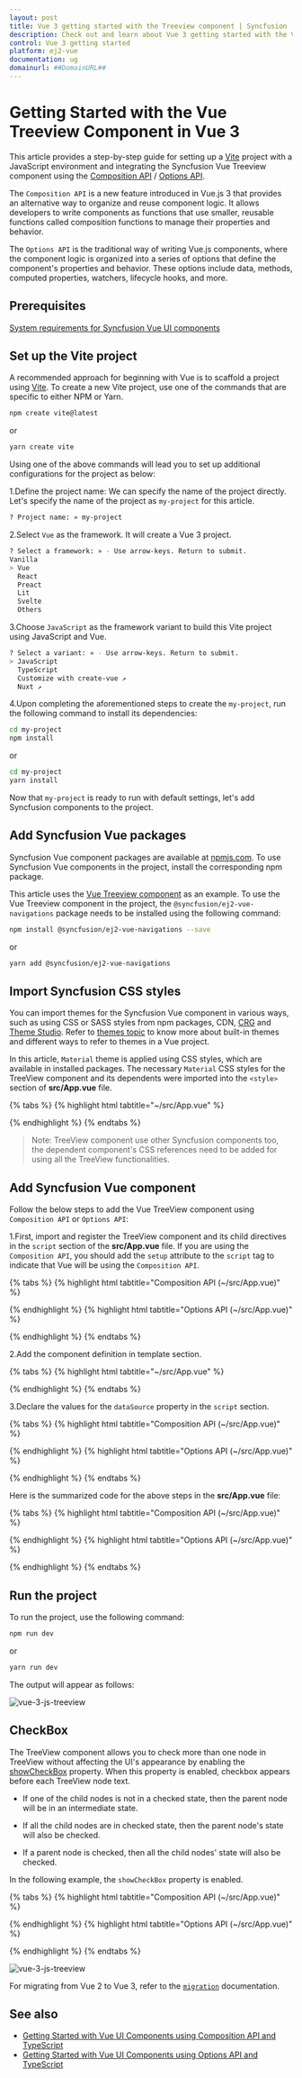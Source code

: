 ```yaml
---
layout: post
title: Vue 3 getting started with the Treeview component | Syncfusion
description: Check out and learn about Vue 3 getting started with the Vue Treeview component of Syncfusion Essential JS 2 and more details.
control: Vue 3 getting started
platform: ej2-vue
documentation: ug
domainurl: ##DomainURL##
---
```


# Getting Started with the Vue Treeview Component in Vue 3

This article provides a step-by-step guide for setting up a [Vite](https://vitejs.dev/) project with a JavaScript environment and integrating the Syncfusion Vue Treeview component using the [Composition API](https://vuejs.org/guide/introduction.html#composition-api) / [Options API](https://vuejs.org/guide/introduction.html#options-api).

The `Composition API` is a new feature introduced in Vue.js 3 that provides an alternative way to organize and reuse component logic. It allows developers to write components as functions that use smaller, reusable functions called composition functions to manage their properties and behavior.

The `Options API` is the traditional way of writing Vue.js components, where the component logic is organized into a series of options that define the component's properties and behavior. These options include data, methods, computed properties, watchers, lifecycle hooks, and more.

## Prerequisites

[System requirements for Syncfusion Vue UI components](https://ej2.syncfusion.com/vue/documentation/system-requirements/)

## Set up the Vite project

A recommended approach for beginning with Vue is to scaffold a project using [Vite](https://vitejs.dev/). To create a new Vite project, use one of the commands that are specific to either NPM or Yarn.

```bash
npm create vite@latest
```

or

```bash
yarn create vite
```

Using one of the above commands will lead you to set up additional configurations for the project as below:

1.Define the project name: We can specify the name of the project directly. Let's specify the name of the project as `my-project` for this article.

```bash
? Project name: » my-project
```

2.Select `Vue` as the framework. It will create a Vue 3 project.

```bash
? Select a framework: » - Use arrow-keys. Return to submit.
Vanilla
> Vue
  React
  Preact
  Lit
  Svelte
  Others
```

3.Choose `JavaScript` as the framework variant to build this Vite project using JavaScript and Vue.

```bash
? Select a variant: » - Use arrow-keys. Return to submit.
> JavaScript
  TypeScript
  Customize with create-vue ↗
  Nuxt ↗
```

4.Upon completing the aforementioned steps to create the `my-project`, run the following command to install its dependencies:

```bash
cd my-project
npm install
```

or

```bash
cd my-project
yarn install
```

Now that `my-project` is ready to run with default settings, let's add Syncfusion components to the project.

## Add Syncfusion Vue packages

Syncfusion Vue component packages are available at [npmjs.com](https://www.npmjs.com/search?q=ej2-vue). To use Syncfusion Vue components in the project, install the corresponding npm package.

This article uses the [Vue Treeview component](https://www.syncfusion.com/vue-components/vue-treeview) as an example. To use the Vue Treeview component in the project, the `@syncfusion/ej2-vue-navigations` package needs to be installed using the following command:

```bash
npm install @syncfusion/ej2-vue-navigations --save
```

or

```bash
yarn add @syncfusion/ej2-vue-navigations
```

## Import Syncfusion CSS styles

You can import themes for the Syncfusion Vue component in various ways, such as using CSS or SASS styles from npm packages, CDN, [CRG](https://ej2.syncfusion.com/javascript/documentation/common/custom-resource-generator/) and [Theme Studio](https://ej2.syncfusion.com/vue/documentation/appearance/theme-studio/). Refer to [themes topic](https://ej2.syncfusion.com/vue/documentation/appearance/theme/) to know more about built-in themes and different ways to refer to themes in a Vue project.

In this article, `Material` theme is applied using CSS styles, which are available in installed packages. The necessary `Material` CSS styles for the TreeView component and its dependents were imported into the `<style>` section of **src/App.vue** file.

{% tabs %}
{% highlight html tabtitle="~/src/App.vue" %}

<style>
  @import "../node_modules/@syncfusion/ej2-base/styles/material.css";
  @import "../node_modules/@syncfusion/ej2-inputs/styles/material.css";
  @import "../node_modules/@syncfusion/ej2-buttons/styles/material.css";
  @import "../node_modules/@syncfusion/ej2-vue-navigations/styles/material.css";
</style>

{% endhighlight %}
{% endtabs %}

>Note: TreeView component use other Syncfusion components too, the dependent component's CSS references need to be added for using all the TreeView functionalities.

## Add Syncfusion Vue component

Follow the below steps to add the Vue TreeView component using `Composition API` or `Options API`:

1.First, import and register the TreeView component and its child directives in the `script` section of the **src/App.vue** file. If you are using the `Composition API`, you should add the `setup` attribute to the `script` tag to indicate that Vue will be using the `Composition API`.

{% tabs %}
{% highlight html tabtitle="Composition API (~/src/App.vue)" %}

<script setup>
  import { TreeViewComponent as EjsTreeview } from "@syncfusion/ej2-vue-navigations";
</script>

{% endhighlight %}
{% highlight html tabtitle="Options API (~/src/App.vue)" %}

<script>
import { TreeViewComponent  } from "@syncfusion/ej2-vue-navigations";
//Component registration
export default {
  name: "App",
  components: {
      "ejs-treeview": TreeViewComponent 
    }
}
</script>

{% endhighlight %}
{% endtabs %}
   
2.Add the component definition in template section.

{% tabs %}
{% highlight html tabtitle="~/src/App.vue" %}

<template>
  <ejs-treeview id='treeview' :fields='fields'></ejs-treeview>
</template>

{% endhighlight %}
{% endtabs %}

3.Declare the values for the `dataSource` property in the `script` section.

{% tabs %}
{% highlight html tabtitle="Composition API (~/src/App.vue)" %}

<script setup>
const fields = { dataSource: data, id: "nodeId", text: "nodeText", child: "nodeChild" };

const data =  [
  {
      nodeId: '01', nodeText: 'Music',
      nodeChild: [
          { nodeId: '01-01', nodeText: 'Gouttes.mp3' }
      ]
  },
  {
      nodeId: '02', nodeText: 'Videos', expanded: true,
      nodeChild: [
          { nodeId: '02-01', nodeText: 'Naturals.mp4' },
          { nodeId: '02-02', nodeText: 'Wild.mpeg' },
      ]
  },
  {
      nodeId: '03', nodeText: 'Documents',
      nodeChild: [
          { nodeId: '03-01', nodeText: 'Environment Pollution.docx' },
          { nodeId: '03-02', nodeText: 'Global Water, Sanitation, & Hygiene.docx' },
          { nodeId: '03-03', nodeText: 'Global Warming.ppt' },
          { nodeId: '03-04', nodeText: 'Social Network.pdf' },
          { nodeId: '03-05', nodeText: 'Youth Empowerment.pdf' },
      ]
  },
];
</script>

{% endhighlight %}
{% highlight html tabtitle="Options API (~/src/App.vue)" %}

<script>
var data =  [
  {
      nodeId: '01', nodeText: 'Music',
      nodeChild: [
          { nodeId: '01-01', nodeText: 'Gouttes.mp3' }
      ]
  },
  {
      nodeId: '02', nodeText: 'Videos', expanded: true,
      nodeChild: [
          { nodeId: '02-01', nodeText: 'Naturals.mp4' },
          { nodeId: '02-02', nodeText: 'Wild.mpeg' },
      ]
  },
  {
      nodeId: '03', nodeText: 'Documents',
      nodeChild: [
          { nodeId: '03-01', nodeText: 'Environment Pollution.docx' },
          { nodeId: '03-02', nodeText: 'Global Water, Sanitation, & Hygiene.docx' },
          { nodeId: '03-03', nodeText: 'Global Warming.ppt' },
          { nodeId: '03-04', nodeText: 'Social Network.pdf' },
          { nodeId: '03-05', nodeText: 'Youth Empowerment.pdf' },
      ]
  },
];
data() {
  return {
    fields: { dataSource: data, id: 'nodeId', text: 'nodeText', child: 'nodeChild' },
  };
}
</script>

{% endhighlight %}
{% endtabs %}

Here is the summarized code for the above steps in the **src/App.vue** file:

{% tabs %}
{% highlight html tabtitle="Composition API (~/src/App.vue)" %}

<template>
  <ejs-treeview id='treeview' :fields='fields'></ejs-treeview>
</template>

<script setup>
import { TreeViewComponent as EjsTreeview } from "@syncfusion/ej2-vue-navigations";

const fields = { dataSource: data, id: "nodeId", text: "nodeText", child: "nodeChild" };

const data =  [
  {
      nodeId: '01', nodeText: 'Music',
      nodeChild: [
          { nodeId: '01-01', nodeText: 'Gouttes.mp3' }
      ]
  },
  {
      nodeId: '02', nodeText: 'Videos', expanded: true,
      nodeChild: [
          { nodeId: '02-01', nodeText: 'Naturals.mp4' },
          { nodeId: '02-02', nodeText: 'Wild.mpeg' },
      ]
  },
  {
      nodeId: '03', nodeText: 'Documents',
      nodeChild: [
          { nodeId: '03-01', nodeText: 'Environment Pollution.docx' },
          { nodeId: '03-02', nodeText: 'Global Water, Sanitation, & Hygiene.docx' },
          { nodeId: '03-03', nodeText: 'Global Warming.ppt' },
          { nodeId: '03-04', nodeText: 'Social Network.pdf' },
          { nodeId: '03-05', nodeText: 'Youth Empowerment.pdf' },
      ]
  },
];
</script>

<style>
@import "../node_modules/@syncfusion/ej2-base/styles/material.css";
@import "../node_modules/@syncfusion/ej2-vue-navigations/styles/material.css";
@import "../node_modules/@syncfusion/ej2-inputs/styles/material.css";
@import "../node_modules/@syncfusion/ej2-buttons/styles/material.css";
</style>

{% endhighlight %}
{% highlight html tabtitle="Options API (~/src/App.vue)" %}

<template>
  <ejs-treeview id='treeview' :fields='fields'></ejs-treeview>
</template>

<script>
  import { TreeViewComponent  } from "@syncfusion/ej2-vue-navigations";

  var data =  [
    {
        nodeId: '01', nodeText: 'Music',
        nodeChild: [
            { nodeId: '01-01', nodeText: 'Gouttes.mp3' }
        ]
    },
    {
        nodeId: '02', nodeText: 'Videos', expanded: true,
        nodeChild: [
            { nodeId: '02-01', nodeText: 'Naturals.mp4' },
            { nodeId: '02-02', nodeText: 'Wild.mpeg' },
        ]
    },
    {
        nodeId: '03', nodeText: 'Documents',
        nodeChild: [
            { nodeId: '03-01', nodeText: 'Environment Pollution.docx' },
            { nodeId: '03-02', nodeText: 'Global Water, Sanitation, & Hygiene.docx' },
            { nodeId: '03-03', nodeText: 'Global Warming.ppt' },
            { nodeId: '03-04', nodeText: 'Social Network.pdf' },
            { nodeId: '03-05', nodeText: 'Youth Empowerment.pdf' },
        ]
    },
  ];
  // Component registration
  export default {
    name: "App",
    // Declaring component and its directives
    components: {
      "ejs-treeview": TreeViewComponent 
    },
    // Bound properties declarations
    data() {
      return {
        fields: { dataSource: data, id: 'nodeId', text: 'nodeText', child: 'nodeChild' },
      };
    }
  };
</script>

<style>
  @import "../node_modules/@syncfusion/ej2-base/styles/material.css";
  @import "../node_modules/@syncfusion/ej2-vue-navigations/styles/material.css";
  @import "../node_modules/@syncfusion/ej2-inputs/styles/material.css";
  @import "../node_modules/@syncfusion/ej2-buttons/styles/material.css";
</style>

{% endhighlight %}
{% endtabs %}

## Run the project

To run the project, use the following command:

```bash
npm run dev
```

or

```bash
yarn run dev
```

The output will appear as follows:

![vue-3-js-treeview](./images/treeview.PNG)

## CheckBox

The TreeView component allows you to check more than one node in TreeView without affecting the UI's appearance by enabling the [showCheckBox](https://ej2.syncfusion.com/vue/documentation/api/treeview#showcheckbox) property. When this property is enabled, checkbox appears before each TreeView node text.

* If one of the child nodes is not in a checked state, then the parent node will be in an intermediate state.

* If all the child nodes are in checked state, then the parent node's state will also be checked.

* If a parent node is checked, then all the child nodes' state will also be checked.

In the following example, the `showCheckBox` property is enabled.

{% tabs %}
{% highlight html tabtitle="Composition API (~/src/App.vue)" %}

<template>
  <ejs-treeview id='treeview' :fields='fields' :showCheckBox='true'></ejs-treeview>
</template>

<script setup>
import { TreeViewComponent as EjsTreeview } from "@syncfusion/ej2-vue-navigations";

const fields = { dataSource: data, id: "nodeId", text: "nodeText", child: "nodeChild" };

const data =  [
  {
      nodeId: '01', nodeText: 'Music',
      nodeChild: [
          { nodeId: '01-01', nodeText: 'Gouttes.mp3' }
      ]
  },
  {
      nodeId: '02', nodeText: 'Videos', expanded: true,
      nodeChild: [
          { nodeId: '02-01', nodeText: 'Naturals.mp4' },
          { nodeId: '02-02', nodeText: 'Wild.mpeg' },
      ]
  },
  {
      nodeId: '03', nodeText: 'Documents',
      nodeChild: [
          { nodeId: '03-01', nodeText: 'Environment Pollution.docx' },
          { nodeId: '03-02', nodeText: 'Global Water, Sanitation, & Hygiene.docx' },
          { nodeId: '03-03', nodeText: 'Global Warming.ppt' },
          { nodeId: '03-04', nodeText: 'Social Network.pdf' },
          { nodeId: '03-05', nodeText: 'Youth Empowerment.pdf' },
      ]
  },
];
</script>

<style>
@import "../node_modules/@syncfusion/ej2-base/styles/material.css";
@import "../node_modules/@syncfusion/ej2-vue-navigations/styles/material.css";
@import "../node_modules/@syncfusion/ej2-inputs/styles/material.css";
@import "../node_modules/@syncfusion/ej2-buttons/styles/material.css";
</style>

{% endhighlight %}
{% highlight html tabtitle="Options API (~/src/App.vue)" %}

<template>
  <ejs-treeview id='treeview' :fields='fields' :showCheckBox='true'></ejs-treeview>
</template>

<script>
  import { TreeViewComponent  } from "@syncfusion/ej2-vue-navigations";

  var data =  [
    {
        nodeId: '01', nodeText: 'Music',
        nodeChild: [
            { nodeId: '01-01', nodeText: 'Gouttes.mp3' }
        ]
    },
    {
        nodeId: '02', nodeText: 'Videos', expanded: true,
        nodeChild: [
            { nodeId: '02-01', nodeText: 'Naturals.mp4' },
            { nodeId: '02-02', nodeText: 'Wild.mpeg' },
        ]
    },
    {
        nodeId: '03', nodeText: 'Documents',
        nodeChild: [
            { nodeId: '03-01', nodeText: 'Environment Pollution.docx' },
            { nodeId: '03-02', nodeText: 'Global Water, Sanitation, & Hygiene.docx' },
            { nodeId: '03-03', nodeText: 'Global Warming.ppt' },
            { nodeId: '03-04', nodeText: 'Social Network.pdf' },
            { nodeId: '03-05', nodeText: 'Youth Empowerment.pdf' },
        ]
    },
  ];
  // Component registration
  export default {
    name: "App",
    // Declaring component and its directives
    components: {
      "ejs-treeview": TreeViewComponent 
    },
    // Bound properties declarations
    data() {
      return {
        fields: { dataSource: data, id: 'nodeId', text: 'nodeText', child: 'nodeChild' },
      };
    }
  };
</script>

<style>
  @import "../node_modules/@syncfusion/ej2-base/styles/material.css";
  @import "../node_modules/@syncfusion/ej2-vue-navigations/styles/material.css";
  @import "../node_modules/@syncfusion/ej2-inputs/styles/material.css";
  @import "../node_modules/@syncfusion/ej2-buttons/styles/material.css";
</style>

{% endhighlight %}
{% endtabs %}

![vue-3-js-treeview](./images/treeview-checkbox.PNG)

For migrating from Vue 2 to Vue 3, refer to the [`migration`](https://ej2.syncfusion.com/vue/documentation/getting-started/vue3-tutorial/#migration-from-vue-2-to-vue-3) documentation.

## See also

* [Getting Started with Vue UI Components using Composition API and TypeScript](../getting-started/vue-3-ts-composition.md)
* [Getting Started with Vue UI Components using Options API and TypeScript](../getting-started/vue-3-ts-options.md)